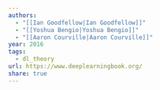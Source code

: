```yaml
---
authors:
  - "[[Ian Goodfellow|Ian Goodfellow]]"
  - "[[Yoshua Bengio|Yoshua Bengio]]"
  - "[[Aaron Courville|Aaron Courville]]"
year: 2016
tags:
  - dl_theory
url: https://www.deeplearningbook.org/
share: true
---
```

